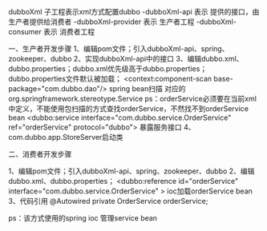 dubboXml 子工程表示xml方式配置dubbo
    -dubboXml-api 表示 提供的接口，由生产者提供给消费者 
    -dubboXml-provider 表示 生产者工程
    -dubboXml-consumer 表示 消费者工程

一、生产者开发步骤
1、编辑pom文件；引入dubboXml-api、spring、zookeeper、dubbo
2、实现dubboXml-api中的接口
3、编辑dubbo.xml、dubbo.properties；dubbo.xml优先级高于dubbo.properties；dubbo.properties文件默认被加载；
    <context:component-scan base-package="com.dubbo.dao"/>  spring bean扫描 对应的 org.springframework.stereotype.Service
    <bean id="orderService" class="com.dubbo.service.impl.OrderServiceImpl"/> ps：orderService必须要在当前xml中定义，不能使用包扫描的方式查找orderService，不然找不到orderService bean
    <dubbo:service interface="com.dubbo.service.OrderService" ref="orderService" protocol="dubbo"> 暴露服务接口
4、com.dubbo.app.StoreServer启动类

二、消费者开发步骤

1、编辑pom文件；引入dubboXml-api、spring、zookeeper、dubbo
2、编辑dubbo.xml、dubbo.properties；
     <dubbo:reference id="orderService" interface="com.dubbo.service.OrderService" > ioc加载orderService bean
3、代码引用
    @Autowired
    private OrderService orderService;
    
    
ps：该方式使用的spring ioc 管理service bean
    
